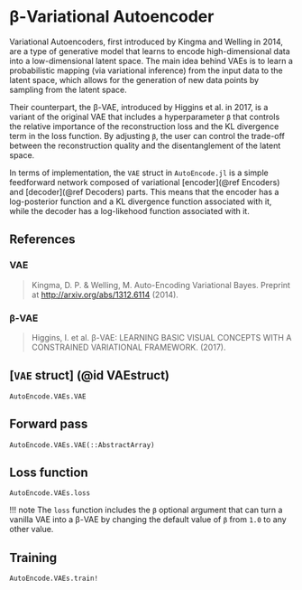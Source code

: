 # β-Variational Autoencoder

Variational Autoencoders, first introduced by Kingma and Welling in 2014, are a
type of generative model that learns to encode high-dimensional data into a
low-dimensional latent space. The main idea behind VAEs is to learn a
probabilistic mapping (via variational inference) from the input data to the
latent space, which allows for the generation of new data points by sampling
from the latent space.

Their counterpart, the β-VAE, introduced by Higgins et al. in 2017, is a variant
of the original VAE that includes a hyperparameter `β` that controls the
relative importance of the reconstruction loss and the KL divergence term in the
loss function. By adjusting `β`, the user can control the trade-off between the
reconstruction quality and the disentanglement of the latent space.

In terms of implementation, the `VAE` struct in `AutoEncode.jl` is a simple
feedforward network composed of variational [encoder](@ref Encoders) and
[decoder](@ref Decoders) parts. This means that the encoder has a log-posterior
function and a KL divergence function associated with it, while the decoder has
a log-likehood function associated with it.

## References

### VAE
> Kingma, D. P. & Welling, M. Auto-Encoding Variational Bayes. Preprint at
> http://arxiv.org/abs/1312.6114 (2014).

### β-VAE
> Higgins, I. et al. β-VAE: LEARNING BASIC VISUAL CONCEPTS WITH A CONSTRAINED
> VARIATIONAL FRAMEWORK. (2017).



## [`VAE` struct] (@id VAEstruct)

```@docs
AutoEncode.VAEs.VAE
```

## Forward pass

```@docs
AutoEncode.VAEs.VAE(::AbstractArray)
```

## Loss function

```@docs
AutoEncode.VAEs.loss
```

!!! note
    The `loss` function includes the `β` optional argument that can turn a
    vanilla VAE into a β-VAE by changing the default value of `β` from `1.0` to
    any other value.

## Training

```@docs
AutoEncode.VAEs.train!
```